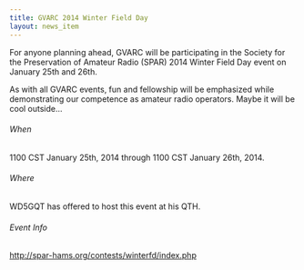 ```yaml
---
title: GVARC 2014 Winter Field Day
layout: news_item
---
```


For anyone planning ahead, GVARC will be participating in the Society for the Preservation of Amateur Radio (SPAR) 2014 Winter Field Day event on January 25th and 26th.

As with all GVARC events, fun and fellowship will be emphasized while demonstrating our competence as amateur radio operators.  Maybe it will be cool outside...

###### When
1100 CST January 25th, 2014 through 1100 CST January 26th, 2014.

###### Where
WD5GQT has offered to host this event at his QTH.

###### Event Info
<http://spar-hams.org/contests/winterfd/index.php>
	
